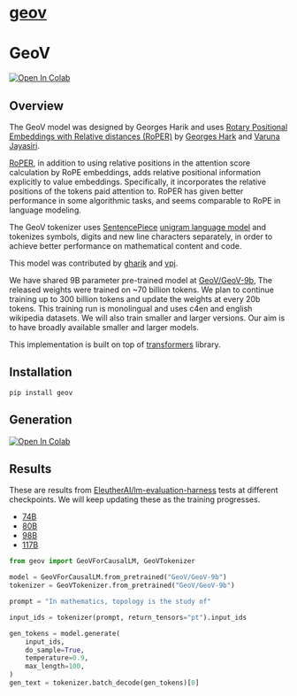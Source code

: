 # [geov](https://github.com/geov-ai/geov)

# GeoV

[![Open In Colab](https://colab.research.google.com/assets/colab-badge.svg)](https://colab.research.google.com/github/geov-ai/geov/blob/master/notebooks/generate.ipynb)

## Overview

The GeoV model was designed by Georges Harik and uses
[Rotary Positional Embeddings with Relative distances (RoPER)](http://research.labml.ai/RoPER.html)
by [Georges Hark](https://twitter.com/ghark) and [Varuna Jayasiri](https://twitter.com/vpj).

[RoPER](http://research.labml.ai/RoPER.html), in addition to using relative positions in the attention score
calculation by RoPE embeddings, adds relative positional information explicitly to value embeddings.
Specifically, it incorporates the relative positions of the tokens paid attention to.
RoPER has given better performance in some algorithmic tasks, and seems comparable to RoPE in language modeling.

The GeoV tokenizer uses [SentencePiece](https://github.com/google/sentencepiece)
[unigram language model](https://arxiv.org/abs/1804.10959) and tokenizes symbols,
digits and new line characters separately, in order to achieve better performance on mathematical content and code.

This model was contributed by [gharik](https://huggingface.co/gharik) and [vpj](https://huggingface.co/vpj).

We have shared 9B parameter pre-trained model at [GeoV/GeoV-9b](https://huggingface.co/GeoV/GeoV-9b),
The released weights were trained on ~70 billion tokens.
We plan to continue training up to 300 billion tokens and update the weights at every 20b tokens.
This training run is monolingual and uses c4en and english wikipedia datasets.
We will also train smaller and larger versions.
Our aim is to have broadly available smaller and larger models.

This implementation is built on top of [transformers](https://github.com/huggingface/transformers) library.

## Installation

```shell
pip install geov
```

## Generation

[![Open In Colab](https://colab.research.google.com/assets/colab-badge.svg)](https://colab.research.google.com/github/geov-ai/geov/blob/master/notebooks/generate.ipynb)

## Results

These are results from [EleutherAI/lm-evaluation-harness](https://github.com/EleutherAI/lm-evaluation-harness) tests at
different checkpoints.
We will keep updating these as the training progresses.

* [74B](results.074B.md)
* [80B](results.080B.md)
* [98B](results.098B.md)
* [117B](results.117B.md)

```python
from geov import GeoVForCausalLM, GeoVTokenizer

model = GeoVForCausalLM.from_pretrained("GeoV/GeoV-9b")
tokenizer = GeoVTokenizer.from_pretrained("GeoV/GeoV-9b")

prompt = "In mathematics, topology is the study of"

input_ids = tokenizer(prompt, return_tensors="pt").input_ids

gen_tokens = model.generate(
    input_ids,
    do_sample=True,
    temperature=0.9,
    max_length=100,
)
gen_text = tokenizer.batch_decode(gen_tokens)[0]
```
